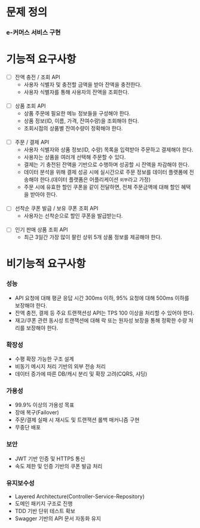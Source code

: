 # 문제 정의
### e-커머스 서비스 구현

# 기능적 요구사항
- [ ] 잔액 충전 / 조회 API
  - 사용자 식별자 및 충전할 금액을 받아 잔액을 충전한다.
  - 사용자 식별자를 통해 사용자의 잔액을 조회한다.
<br><br>
- [ ] 상품 조회 API
  - 상품 주문에 필요한 메뉴 정보들을 구성해야 한다.
  - 상품 정보(ID, 이름, 가격, 잔여수량)을 조회해야 한다.
  - 조회시점의 상품별 잔여수량이 정확해야 한다.
<br><br>
- [ ] 주문 / 결제 API
  - 사용자 식별자와 상품 정보(ID, 수량) 목록을 입력받아 주문하고 결제해야 한다.
  - 사용자는 상품을 여러개 선택해 주문할 수 있다.
  - 결제는 기 충전된 잔액을 기반으로 수행하며 성공할 시 잔액을 차감해야 한다.
  - 데이터 분석을 위해 결제 성공 시에 실시간으로 주문 정보를 데이터 플랫폼에 전송해야 한다.(데이터 플랫폼은 어플리케이션 `외부`라고 가정)
  - 주문 시에 유효한 할인 쿠폰을 같이 전달하면, 전체 주문금액에 대해 할인 혜택을 받아야 한다.
<br><br>
- [ ] 선착순 쿠폰 발급 / 보유 쿠폰 조회 API
  - 사용자는 선착순으로 할인 쿠폰을 발급받는다.
<br><br>
- [ ] 인기 판매 상품 조회 API 
  - 최근 3일간 가장 많이 팔린 상위 5개 상품 정보를 제공해야 한다.

# 비기능적 요구사항
### 성능
- API 요청에 대해 평균 응답 시간 300ms 이하, 95% 요청에 대해 500ms 이하를 보장해야 한다.
- 잔액 충전, 결제 등 주요 트랜잭션성 API는 TPS 100 이상을 처리할 수 있어야 한다.
- 재고/쿠폰 관련 동시성 트랜잭션에 대해 락 또는 원자성 보장을 통해 정확한 수량 처리를 보장해야 한다.

### 확장성
- 수평 확장 가능한 구조 설계
- 비동기 메시지 처리 기반의 외부 전송 처리
- 데이터 증가에 따른 DB/캐시 분리 및 확장 고려(CQRS, 샤딩)

### 가용성
- 99.9% 이상의 가용성 목표
- 장애 복구(Failover)
- 주문/결제 실패 시 재시도 및 트랜잭션 롤백 매커니즘 구현
- 무중단 배포

### 보안
- JWT 기반 인증 및 HTTPS 통신
- 속도 제한 및 인증 기반의 쿠폰 발급 처리

### 유지보수성
- Layered Architecture(Controller-Service-Repository)
- 도메인 패키지 구조로 진행
- TDD 기반 단위 테스트 확보
- Swagger 기반의 API 문서 자동화 유지